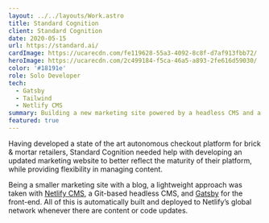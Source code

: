 ```yaml
---
layout: ../../layouts/Work.astro
title: Standard Cognition
client: Standard Cognition
date: 2020-05-15
url: https://standard.ai/
cardImage: https://ucarecdn.com/fe119628-55a3-4092-8c8f-d7af913fbb72/
heroImage: https://ucarecdn.com/2c499184-f5ca-46a5-a893-2fe616d59030/
color: '#18191e'
role: Solo Developer
tech:
  - Gatsby
  - Tailwind
  - Netlify CMS
summary: Building a new marketing site powered by a headless CMS and a modern front-end framework, running on a global network built for speed.
featured: true
---
```


Having developed a state of the art autonomous checkout platform for brick & mortar retailers, Standard Cognition needed help with developing an updated marketing website to better reflect the maturity of their platform, while providing flexibility in managing content.

Being a smaller marketing site with a blog, a lightweight approach was taken with [Netlify CMS](https://www.netlifycms.org/), a Git-based headless CMS, and [Gatsby](https://www.gatsbyjs.com/) for the front-end. All of this is automatically built and deployed to Netlify’s global network whenever there are content or code updates.
